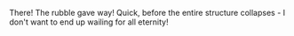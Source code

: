 There! The rubble gave way! Quick, before the entire structure collapses - I don't want to end up wailing for all eternity!
